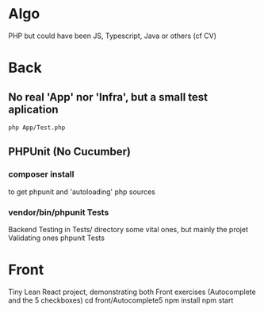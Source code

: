 # Algo
PHP but could have been JS, Typescript, Java or others (cf CV)

# Back

## No real 'App' nor 'Infra', but a small test aplication
    php App/Test.php

## PHPUnit (No Cucumber)
### composer install
to get phpunit
and 'autoloading' php sources

### vendor/bin/phpunit Tests
Backend Testing
in Tests/ directory
some vital ones, but mainly the projet Validating ones
    phpunit Tests
# Front
Tiny Lean React project, demonstrating both Front exercises (Autocomplete and the 5 checkboxes)
    cd front/Autocomplete5
    npm install
    npm start


